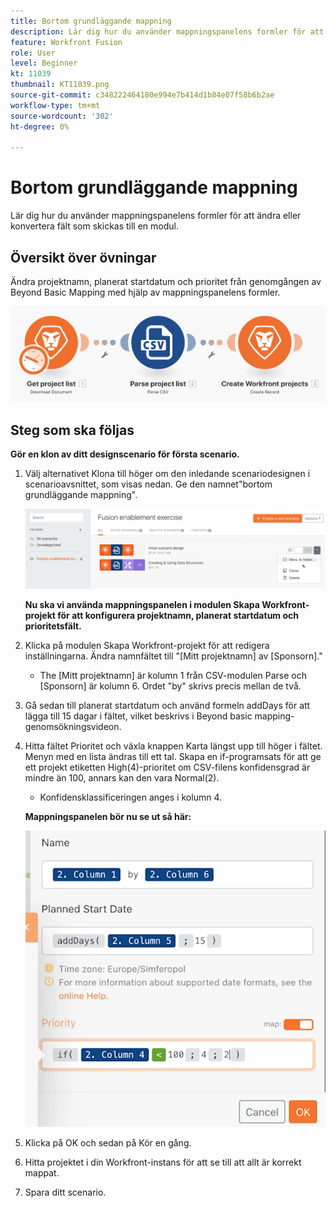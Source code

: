 ```yaml
---
title: Bortom grundläggande mappning
description: Lär dig hur du använder mappningspanelens formler för att ändra eller konvertera fält som skickas till en modul.
feature: Workfront Fusion
role: User
level: Beginner
kt: 11039
thumbnail: KT11039.png
source-git-commit: c348222464180e994e7b414d1b84e07f58b6b2ae
workflow-type: tm+mt
source-wordcount: '302'
ht-degree: 0%

---
```



# Bortom grundläggande mappning

Lär dig hur du använder mappningspanelens formler för att ändra eller konvertera fält som skickas till en modul.

## Översikt över övningar

Ändra projektnamn, planerat startdatum och prioritet från genomgången av Beyond Basic Mapping med hjälp av mappningspanelens formler.

![Bortom grundläggande mappningsbild 1](../12-exercises/assets/beyond-basic-mapping-walkthrough-1.png)

## Steg som ska följas

**Gör en klon av ditt designscenario för första scenario.**

1. Välj alternativet Klona till höger om den inledande scenariodesignen i scenarioavsnittet, som visas nedan. Ge den namnet&quot;bortom grundläggande mappning&quot;.

   ![Bortom grundläggande mappningsbild 2](../12-exercises/assets/beyond-basic-mapping-walkthrough-2.png)

   **Nu ska vi använda mappningspanelen i modulen Skapa Workfront-projekt för att konfigurera projektnamn, planerat startdatum och prioritetsfält.**

1. Klicka på modulen Skapa Workfront-projekt för att redigera inställningarna. Ändra namnfältet till &quot;[Mitt projektnamn] av [Sponsorn].&quot;

   + The [Mitt projektnamn] är kolumn 1 från CSV-modulen Parse och [Sponsorn] är kolumn 6. Ordet &quot;by&quot; skrivs precis mellan de två.

1. Gå sedan till planerat startdatum och använd formeln addDays för att lägga till 15 dagar i fältet, vilket beskrivs i Beyond basic mapping-genomsökningsvideon.
1. Hitta fältet Prioritet och växla knappen Karta längst upp till höger i fältet. Menyn med en lista ändras till ett tal. Skapa en if-programsats för att ge ett projekt etiketten High(4)-prioritet om CSV-filens konfidensgrad är mindre än 100, annars kan den vara Normal(2).

   + Konfidensklassificeringen anges i kolumn 4.

   **Mappningspanelen bör nu se ut så här:**

   ![Bortom grundläggande mappningsbild 3](../12-exercises/assets/beyond-basic-mapping-walkthrough-3.png)

1. Klicka på OK och sedan på Kör en gång.
1. Hitta projektet i din Workfront-instans för att se till att allt är korrekt mappat.
1. Spara ditt scenario.
